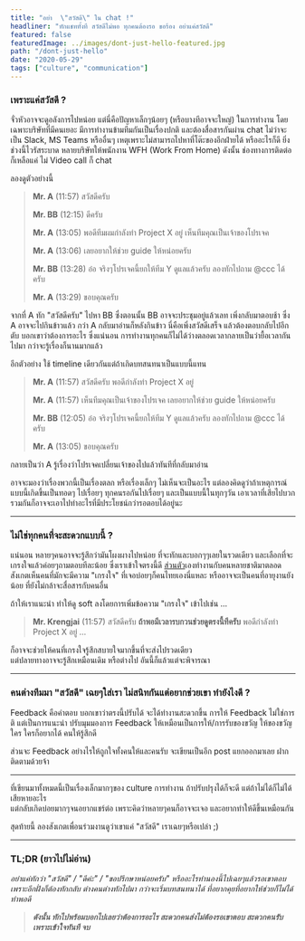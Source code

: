 ```yaml
---
title: "อย่า  \"สวัสดี\" ใน chat !"  
headliner: "ทักแชททั้งที สวัสดีไม่พอ ทุกคนต้องรอ ขอร้อง อย่าแค่สวัสดี"  
featured: false  
featuredImage: ../images/dont-just-hello-featured.jpg 
path: "/dont-just-hello"  
date: "2020-05-29"  
tags: ["culture", "communication"]
---
```


### เพราะแค่สวัสดี ?
จั่วหัวอาจจะดูอลังการไปหน่อย แต่นี่คือปัญหาเล็กๆน้อยๆ​ (หรือบางทีอาจจะใหญ่) ในการทำงาน
โดยเฉพาะบริษัทที่มีคนเยอะ มีการทำงานข้ามทีมกันเป็นเรื่องปกติ
และต้องสื่อสารกันผ่าน chat ไม่ว่าจะเป็น Slack, MS Teams หรืออื่นๆ
เหตุเพราะไม่สามารถไปหาที่โต๊ะของอีกฝ่ายได้ หรืออะไรก็ดี
ยิ่งช่วงนี้ไวรัสระบาด หลายบริษัทให้พนักงาน WFH (Work From Home)
ดังนั้น ช่องทางการติดต่อก็เหลือแค่ ไม่ Video call ก็ chat

ลองดูตัวอย่างนี้

> **Mr. A** (11:57) สวัสดีครับ  
>
> **Mr. BB** (12:15) ดีครับ  
>
> **Mr. A** (13:05) พอดีทีมผมกำลังทำ Project X อยู่ เห็นทีมคุณเป็นเจ้าของโปรเจค   
>
> **Mr. A** (13:06) เลยอยากให้ช่วย guide ให้หน่อยครับ  
>
> **Mr. BB** (13:28) อ๋อ จริงๆโปรเจคนี้ยกให้ทีม Y ดูแลแล้วครับ ลองทักไปถาม @ccc ได้ครับ  
>
> **Mr. A** (13:29) ขอบคุณครับ  
>

จากที่ A ทัก "สวัสดีครับ" ไปหา BB ซึ่งตอนนั้น BB อาจจะประชุมอยู่แล้วเลท เพิ่งกลับมาตอบช้า ซึ่ง A อาจจะไปกินข้าวแล้ว
กว่า A กลับมาอ่านก็หลังกินข้าว นี่คือเพิ่งสวัสดีเสร็จ แล้วต้องตอบกลับไปอีกตับ บอกเขาว่าต้องการอะไร
ซึ่งแน่นอน การทำงานทุกคนก็ไม่ได้ว่างตลอดเวลากลายเป็นว่ายื้อเวลากันไปมา กว่าจะรู้เรื่องก็นานมากแล้ว

อีกตัวอย่าง ใช้ timeline เดียวกันแต่ถ้าเกิดบทสนทนาเป็นแบบนี้แทน

> **Mr. A** (11:57) สวัสดีครับ พอดีกำลังทำ Project X อยู่  
>
> **Mr. A** (11:57) เห็นทีมคุณเป็นเจ้าของโปรเจค เลยอยากให้ช่วย guide ให้หน่อยครับ  
>
> **Mr. BB** (12:05) อ๋อ จริงๆโปรเจคนี้ยกให้ทีม Y ดูแลแล้วครับ ลองทักไปถาม @ccc ได้ครับ  
>
> **Mr. A** (13:05) ขอบคุณครับ  
>

กลายเป็นว่า A รู้เรื่องว่าโปรเจคเปลี่ยนเจ้าของไปแล้วทันทีที่กลับมาอ่าน

อาจจะมองว่าเรื่องพวกนี้เป็นเรื่องตลก หรือเรื่องเล็กๆ ไม่เห็นจะเป็นอะไร
แต่ลองคิดดูว่าถ้าเหตุการณ์แบบนี้เกิดขึ้นเป็นทอดๆ ไปเรื่อยๆ ทุกคนรอกันไปเรื่อยๆ และเป็นแบบนี้ในทุกๆวัน
เอาเวลาที่เสียไปบวกรวมกันก็อาจจะเอาไปทำอะไรที่มีประโยชน์กว่ารอตอบได้อยู่นะ

---

### ไม่ใช่ทุกคนที่จะสะดวกแบบนี้ ?
แน่นอน หลายๆคนอาจจะรู้สึกว่ามันโผงผางไปหน่อย ที่จะทักและบอกๆๆเลยในรวดเดียว 
และเลือกที่จะเกรงใจแล้วค่อยๆถามตอบทีละน้อย
ซึ่งเราเข้าใจตรงนี้ดี <ins>ส่วนตัว</ins>เองทำงานกับคนหลายชาติมาตลอด
สังเกตเห็นคนที่มักจะมีความ​ "เกรงใจ" ที่เจอบ่อยๆก็คนไทยเองนี่แหละ
หรืออาจจะเป็นคนที่อายุงานยังน้อย ที่ยังไม่กล้าจะสื่อสารกับคนอื่น

ถ้าให้เราแนะนำ ทำให้ดู soft ลงโดยการเพิ่มข้อความ "เกรงใจ" เข้าไปเช่น ...

> **Mr. Krengjai** (11:57) สวัสดีครับ **ถ้าพอมีเวลารบกวนช่วยดูตรงนี้ทีครับ** พอดีกำลังทำ Project X อยู่ ...

ก็อาจจะช่วยให้คนที่เกรงใจรู้สึกสบายใจมากขึ้นที่จะส่งไปรวดเดียว  
แต่ปลายทางอาจจะรู้สึกเหมือนเดิม หรือต่างไป อันนี้ก็แล้วแต่จะพิจารณา

---

### คนต่างทีมมา "สวัสดี" เฉยๆใส่เรา ไม่สนิทกันแต่อยากช่วยเขา ทำยังไงดี ?
Feedback คือคำตอบ บอกเขาว่าตรงนี้ปรับได้ จะได้ทำงานสะดวกขึ้น
การให้ Feedback ไม่ใช่การติ แต่เป็นการแนะนำ
ปรับมุมมองการ Feedback ให้เหมือนเป็นการให้/การรับของขวัญ 
ให้ของขวัญใคร ใครก็อยากได้ คนให้รู้สึกดี

ส่วนจะ Feedback อย่างไรให้ถูกใจทั้งคนให้และคนรับ 
จะเขียนเป็นอีก post แยกออกมาเลย ฝากติดตามด้วยจ้า 

---

ที่เขียนมาทั้งหมดนี้เป็นเรื่องเล็กมากๆของ culture การทำงาน ถ้าปรับปรุงได้ก็จะดี แต่ถ้าไม่ได้ก็ไม่ได้เสียหายอะไร  
แต่กลับเกิดบ่อยมากๆจนอยากแชร์ต่อ เพราะคิดว่าหลายๆคนก็อาจจะเจอ และอยากทำให้ดีขึ้นเหมือนกัน

สุดท้ายนี้ ลองสังเกตเพื่อนร่วมงานดูว่าเขาแค่ "สวัสดี" เราเฉยๆหรือเปล่า ;)

---
### TL;DR (ยาวไปไม่อ่าน)
_อย่าแค่ทักว่า "สวัสดี" / "ดีค่ะ" / "ขอปรึกษาหน่อยครับ" หรืออะไรทำนองนี้ไปเฉยๆแล้วรอเขาตอบ เพราะอีกฝั่งก็ต้องทักกลับ ต่างคนต่างทักไปมา กว่าจะเริ่มบทสนทนาได้ ที่อยากคุยที่อยากให้ช่วยก็ไม่ได้ทำพอดี_  
> _**ดังนั้น ทักไปพร้อมบอกไปเลยว่าต้องการอะไร สะดวกคนส่งไม่ต้องรอเขาตอบ สะดวกคนรับเพราะเข้าใจทันที จบ**_
